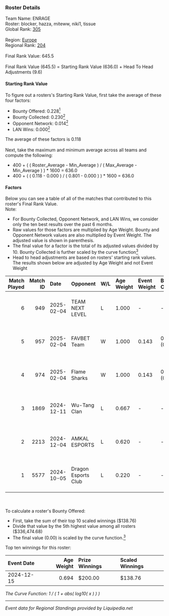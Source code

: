 ### Roster Details<br />
Team Name: ENRAGE<br />
Roster: blocker, hazza, miteww, niki1, tissue<br />
Global Rank: [305](../standings_global.md)<br />
<br />
Region: [Europe]( ../standings_europe.md)<br />
Regional Rank: [204]( ../standings_europe.md)<br />
<br />
Final Rank Value:  645.5<br />
<br />
Final Rank Value (645.5) = Starting Rank Value (636.0) + Head To Head Adjustments (9.6)<br />

#### Starting Rank Value<br />
To figure out a rosters's Starting Rank Value, first take the average of these four factors:<br />
- Bounty Offered: 0.228[<sup>1</sup>](#table2)
- Bounty Collected: 0.230[<sup>2</sup>](#table1)
- Opponent Network: 0.014[<sup>2</sup>](#table1)
- LAN Wins: 0.000[<sup>2</sup>](#table1)

The average of these factors is 0.118<br />
<br />
Next, take the maximum and minimum average across all teams and compute the following:<br />
- 400 + ( ( Roster_Average - Min_Average ) / ( Max_Average - Min_Average ) ) * 1600 = 636.0
- 400 + ( ( 0.118 - 0.000 ) / ( 0.801 - 0.000 ) ) * 1600 = 636.0


#### Factors<br />
Below you can see a table of all of the matches that contributed to this roster's Final Rank Value.<br />
Note:<br />

- For Bounty Collected, Opponent Network, and LAN Wins, we consider only the ten best results over the past 6 months.
- Raw values for those factors are multiplied by Age Weight. Bounty and Opponent Network values are also multiplied by Event Weight. The adjusted value is shown in parenthesis.
- The final value for a factor is the total of its adjusted values divided by 10. Bounty Collected is further scaled by the curve function[<sup>3</sup>](#curveFunction)
- Head to head adjustments are based on rosters' starting rank values. The results shown below are adjusted by Age Weight and not Event Weight
<span id="table1"></span><br />


| Match Played | Match ID | Date       | Opponent            | W/L | Age Weight | Event Weight | Bounty Collected | Opponent Network | LAN Wins  | H2H Adj. | Roster                                  |
| -: | -: | :- | :- | :- | :- | :- | :- | :- | :- | -: | :- |
|            6 |      949 | 2025-02-04 | TEAM NEXT LEVEL     | L   | 1.000      | -            | -                | -                | -         |   -12.90 | blocker, hazza, miteww, niki1, tissue   |
|            5 |      957 | 2025-02-04 | FAVBET Team         | W   | 1.000      | 0.143        | 0.032 (0.005)    | 0.814 (0.116)    | 0 (0.000) |    24.93 | blocker, hazza, miteww, niki1, tissue   |
|            4 |      974 | 2025-02-04 | Flame Sharks        | W   | 1.000      | 0.143        | 0.000 (0.000)    | 0.170 (0.024)    | 0 (0.000) |    15.62 | blocker, hazza, miteww, niki1, tissue   |
|            3 |     1869 | 2024-12-11 | Wu-Tang Clan        | L   | 0.667      | -            | -                | -                | -         |    -9.59 | blocker, hazza, miteww, niki1, tissue   |
|            2 |     2213 | 2024-12-04 | AMKAL ESPORTS       | L   | 0.620      | -            | -                | -                | -         |    -5.53 | blocker, hazza, miteww, niki1, tissue   |
|            1 |     5577 | 2024-10-05 | Dragon Esports Club | L   | 0.220      | -            | -                | -                | -         |    -2.96 | AwaykeN, blocker, niki1, Skrimo, tissue |

<br />
<span id="table2"></span><br />
To calculate a roster's Bounty Offered:<br />

- First, take the sum of their top 10 scaled winnings ($138.76)
- Divide that value by the 5th highest value among all rosters ($336,474.68)
- The final value (0.00) is scaled by the curve function.[<sup>3</sup>](#curveFunction)

Top ten winnings for this roster:<br />

| Event Date | Age Weight | Prize Winnings | Scaled Winnings |
| :- | -: | :- | :- |
| 2024-12-15 |      0.694 | $200.00        | $138.76         |


<span id="curveFunction"></span>_The Curve Function: 1 / ( 1 + abs( log10( x ) ) )_<br />

---
_Event data for Regional Standings provided by Liquipedia.net_<br />
